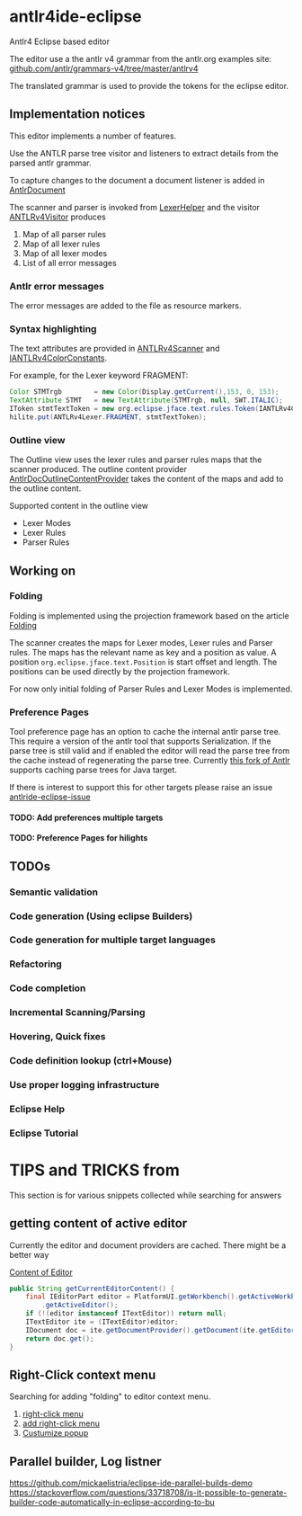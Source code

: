 # antlr4ide-eclipse
Antlr4 Eclipse based editor

The editor use a the antlr v4 grammar from the antlr.org examples site:
[github.com/antlr/grammars-v4/tree/master/antlrv4](https://github.com/antlr/grammars-v4/tree/master/antlr4)

The translated grammar is used to provide the tokens for the eclipse editor.

## Implementation notices
This editor implements a number of features.

Use the ANTLR parse tree visitor and listeners to extract details from the parsed antlr grammar.

To capture changes to the document a document listener is added in [AntlrDocument](https://github.com/antlr4ide/antlr4ide-eclipse/blob/master/src/org/github/antlr4ide/editor/AntlrDocument.java)

The scanner and parser is invoked from [LexerHelper](https://github.com/antlr4ide/antlr4ide-eclipse/blob/master/src/org/github/antlr4ide/editor/LexerHelper.java) and the visitor [ANTLRv4Visitor](https://github.com/antlr4ide/antlr4ide-eclipse/blob/fbc3fbfacfbb2348c73e01ad1ff7ee4c36472844/src/org/github/antlr4ide/editor/LexerHelper.java#L76) produces 
1. Map of all parser rules
1. Map of all lexer rules
1. Map of all lexer modes
1. List of all error messages

### Antlr error messages
The error messages are added to the file as resource markers.

### Syntax highlighting
The text attributes are provided in [ANTLRv4Scanner](https://github.com/antlr4ide/antlr4ide-eclipse/blob/master/src/org/github/antlr4ide/editor/ANTLRv4Scanner.java) and [IANTLRv4ColorConstants](https://github.com/antlr4ide/antlr4ide-eclipse/blob/master/src/org/github/antlr4ide/editor/IANTLRv4ColorConstants.java). 

For example, for the Lexer keyword FRAGMENT:

```java
Color STMTrgb        = new Color(Display.getCurrent(),153, 0, 153);
TextAttribute STMT   = new TextAttribute(STMTrgb, null, SWT.ITALIC);
IToken stmtTextToken = new org.eclipse.jface.text.rules.Token(IANTLRv4ColorConstants.STMT);
hilite.put(ANTLRv4Lexer.FRAGMENT, stmtTextToken);
```

### Outline view 
The Outline view uses the lexer rules and parser rules maps that the scanner produced. 
The outline content provider [AntlrDocOutlineContentProvider](https://github.com/antlr4ide/antlr4ide-eclipse/blob/master/src/org/github/antlr4ide/editor/outliner/AntlrDocOutlineContentProvider.java) takes the content of the maps and add to the outline content.

Supported content in the outline view
* Lexer Modes
* Lexer Rules
* Parser Rules


## Working on
### Folding
Folding is implemented using the projection framework based on the article [Folding](https://www.eclipse.org/articles/Article-Folding-in-Eclipse-Text-Editors/folding.html)

The scanner creates the maps for Lexer modes, Lexer rules and Parser rules. The maps has the relevant name as key and a position as value. A position ``org.eclipse.jface.text.Position`` is start offset and length. The positions can be used directly by the projection framework.

For now only initial folding of Parser Rules and Lexer Modes is implemented.

### Preference Pages
Tool preference page has an option to cache the internal antlr parse tree. This require a version of the antlr tool that supports Serialization. If the parse tree is still valid and if enabled the editor will read the parse tree from the cache instead of regenerating the parse tree.
Currently [this fork of Antlr](https://github.com/HSorensen/antlr4/tree/lexerinclude) supports caching parse trees for Java target.

If there is interest to support this for other targets please raise an issue [antlride-eclipse-issue](https://github.com/antlr4ide/antlr4ide-eclipse/issues)

#### TODO: Add preferences multiple targets
#### TODO: Preference Pages for hilights



## TODOs
### Semantic validation
### Code generation (Using eclipse Builders)
### Code generation for multiple target languages
### Refactoring
### Code completion
### Incremental Scanning/Parsing 
### Hovering, Quick fixes
### Code definition lookup (ctrl+Mouse)
### Use proper logging infrastructure
### Eclipse Help
### Eclipse Tutorial

# TIPS and TRICKS from 

This section is for various snippets collected while searching for answers

## getting content of active editor

Currently the editor and document providers are cached. There might be a better way

[Content of Editor](https://stackoverflow.com/questions/6661382/get-contents-of-editor)

```java
public String getCurrentEditorContent() {
    final IEditorPart editor = PlatformUI.getWorkbench().getActiveWorkbenchWindow().getActivePage()
        .getActiveEditor();
    if (!(editor instanceof ITextEditor)) return null;
    ITextEditor ite = (ITextEditor)editor;
    IDocument doc = ite.getDocumentProvider().getDocument(ite.getEditorInput());
    return doc.get();
}
```


## Right-Click context menu

Searching for adding "folding" to editor context menu.

1. [right-click menu](https://stackoverflow.com/questions/19566844/eclipse-plugin-development-right-click-preferences-menu)
1. [add right-click menu](https://stackoverflow.com/questions/4726328/eclipse-plugin-development-how-to-add-option-in-right-click-menu)
1. [Custumize popup](https://www.oxygenxml.com/doc/versions/18/ug-editor/topics/api_faq_customize_author_popup.html)


## Parallel builder, Log listner
https://github.com/mickaelistria/eclipse-ide-parallel-builds-demo
https://stackoverflow.com/questions/33718708/is-it-possible-to-generate-builder-code-automatically-in-eclipse-according-to-bu

